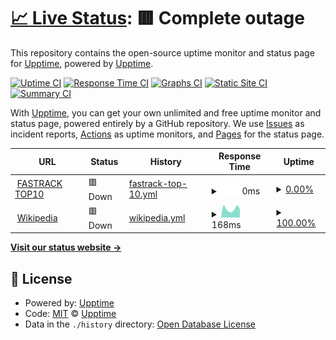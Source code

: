# [📈 Live Status](https://upptime.github.io/upptime): <!--live status--> **🟥 Complete outage**

This repository contains the open-source uptime monitor and status page for [Upptime](https://upptime.js.org), powered by [Upptime](https://github.com/upptime/upptime).

[![Uptime CI](https://github.com/koj-co/upptime/workflows/Uptime%20CI/badge.svg)](https://github.com/koj-co/upptime/actions?query=workflow%3A%22Uptime+CI%22)
[![Response Time CI](https://github.com/koj-co/upptime/workflows/Response%20Time%20CI/badge.svg)](https://github.com/koj-co/upptime/actions?query=workflow%3A%22Response+Time+CI%22)
[![Graphs CI](https://github.com/koj-co/upptime/workflows/Graphs%20CI/badge.svg)](https://github.com/koj-co/upptime/actions?query=workflow%3A%22Graphs+CI%22)
[![Static Site CI](https://github.com/koj-co/upptime/workflows/Static%20Site%20CI/badge.svg)](https://github.com/koj-co/upptime/actions?query=workflow%3A%22Static+Site+CI%22)
[![Summary CI](https://github.com/koj-co/upptime/workflows/Summary%20CI/badge.svg)](https://github.com/koj-co/upptime/actions?query=workflow%3A%22Summary+CI%22)

With [Upptime](https://upptime.js.org), you can get your own unlimited and free uptime monitor and status page, powered entirely by a GitHub repository. We use [Issues](https://github.com/upptime/upptime/issues) as incident reports, [Actions](https://github.com/biko01/uptime/actions) as uptime monitors, and [Pages](https://upptime.github.io/upptime) for the status page.

<!--start: status pages-->
<!-- This summary is generated by Upptime (https://github.com/upptime/upptime) -->
<!-- Do not edit this manually, your changes will be overwritten -->
<!-- prettier-ignore -->
| URL | Status | History | Response Time | Uptime |
| --- | ------ | ------- | ------------- | ------ |
| <img alt="" src="https://favicons.githubusercontent.com/www.top10.co.nz" height="13"> [FASTRACK TOP10](https://www.top10.co.nz) | 🟥 Down | [fastrack-top-10.yml](https://github.com/biko01/uptime/commits/HEAD/history/fastrack-top-10.yml) | <details><summary><img alt="Response time graph" src="./graphs/fastrack-top-10/response-time-week.png" height="20"> 0ms</summary><br><a href="https://biko01.github.io/uptime/history/fastrack-top-10"><img alt="Response time 3177" src="https://img.shields.io/endpoint?url=https%3A%2F%2Fraw.githubusercontent.com%2Fbiko01%2Fuptime%2FHEAD%2Fapi%2Ffastrack-top-10%2Fresponse-time.json"></a><br><a href="https://biko01.github.io/uptime/history/fastrack-top-10"><img alt="24-hour response time 0" src="https://img.shields.io/endpoint?url=https%3A%2F%2Fraw.githubusercontent.com%2Fbiko01%2Fuptime%2FHEAD%2Fapi%2Ffastrack-top-10%2Fresponse-time-day.json"></a><br><a href="https://biko01.github.io/uptime/history/fastrack-top-10"><img alt="7-day response time 0" src="https://img.shields.io/endpoint?url=https%3A%2F%2Fraw.githubusercontent.com%2Fbiko01%2Fuptime%2FHEAD%2Fapi%2Ffastrack-top-10%2Fresponse-time-week.json"></a><br><a href="https://biko01.github.io/uptime/history/fastrack-top-10"><img alt="30-day response time 0" src="https://img.shields.io/endpoint?url=https%3A%2F%2Fraw.githubusercontent.com%2Fbiko01%2Fuptime%2FHEAD%2Fapi%2Ffastrack-top-10%2Fresponse-time-month.json"></a><br><a href="https://biko01.github.io/uptime/history/fastrack-top-10"><img alt="1-year response time 2870" src="https://img.shields.io/endpoint?url=https%3A%2F%2Fraw.githubusercontent.com%2Fbiko01%2Fuptime%2FHEAD%2Fapi%2Ffastrack-top-10%2Fresponse-time-year.json"></a></details> | <details><summary><a href="https://biko01.github.io/uptime/history/fastrack-top-10">0.00%</a></summary><a href="https://biko01.github.io/uptime/history/fastrack-top-10"><img alt="All-time uptime 31.45%" src="https://img.shields.io/endpoint?url=https%3A%2F%2Fraw.githubusercontent.com%2Fbiko01%2Fuptime%2FHEAD%2Fapi%2Ffastrack-top-10%2Fuptime.json"></a><br><a href="https://biko01.github.io/uptime/history/fastrack-top-10"><img alt="24-hour uptime 0.00%" src="https://img.shields.io/endpoint?url=https%3A%2F%2Fraw.githubusercontent.com%2Fbiko01%2Fuptime%2FHEAD%2Fapi%2Ffastrack-top-10%2Fuptime-day.json"></a><br><a href="https://biko01.github.io/uptime/history/fastrack-top-10"><img alt="7-day uptime 0.00%" src="https://img.shields.io/endpoint?url=https%3A%2F%2Fraw.githubusercontent.com%2Fbiko01%2Fuptime%2FHEAD%2Fapi%2Ffastrack-top-10%2Fuptime-week.json"></a><br><a href="https://biko01.github.io/uptime/history/fastrack-top-10"><img alt="30-day uptime 7.96%" src="https://img.shields.io/endpoint?url=https%3A%2F%2Fraw.githubusercontent.com%2Fbiko01%2Fuptime%2FHEAD%2Fapi%2Ffastrack-top-10%2Fuptime-month.json"></a><br><a href="https://biko01.github.io/uptime/history/fastrack-top-10"><img alt="1-year uptime 19.50%" src="https://img.shields.io/endpoint?url=https%3A%2F%2Fraw.githubusercontent.com%2Fbiko01%2Fuptime%2FHEAD%2Fapi%2Ffastrack-top-10%2Fuptime-year.json"></a></details>
| <img alt="" src="https://favicons.githubusercontent.com/en.wikipedia.org" height="13"> [Wikipedia](https://en.wikipedia.org) | 🟥 Down | [wikipedia.yml](https://github.com/biko01/uptime/commits/HEAD/history/wikipedia.yml) | <details><summary><img alt="Response time graph" src="./graphs/wikipedia/response-time-week.png" height="20"> 168ms</summary><br><a href="https://biko01.github.io/uptime/history/wikipedia"><img alt="Response time 208" src="https://img.shields.io/endpoint?url=https%3A%2F%2Fraw.githubusercontent.com%2Fbiko01%2Fuptime%2FHEAD%2Fapi%2Fwikipedia%2Fresponse-time.json"></a><br><a href="https://biko01.github.io/uptime/history/wikipedia"><img alt="24-hour response time 163" src="https://img.shields.io/endpoint?url=https%3A%2F%2Fraw.githubusercontent.com%2Fbiko01%2Fuptime%2FHEAD%2Fapi%2Fwikipedia%2Fresponse-time-day.json"></a><br><a href="https://biko01.github.io/uptime/history/wikipedia"><img alt="7-day response time 168" src="https://img.shields.io/endpoint?url=https%3A%2F%2Fraw.githubusercontent.com%2Fbiko01%2Fuptime%2FHEAD%2Fapi%2Fwikipedia%2Fresponse-time-week.json"></a><br><a href="https://biko01.github.io/uptime/history/wikipedia"><img alt="30-day response time 183" src="https://img.shields.io/endpoint?url=https%3A%2F%2Fraw.githubusercontent.com%2Fbiko01%2Fuptime%2FHEAD%2Fapi%2Fwikipedia%2Fresponse-time-month.json"></a><br><a href="https://biko01.github.io/uptime/history/wikipedia"><img alt="1-year response time 216" src="https://img.shields.io/endpoint?url=https%3A%2F%2Fraw.githubusercontent.com%2Fbiko01%2Fuptime%2FHEAD%2Fapi%2Fwikipedia%2Fresponse-time-year.json"></a></details> | <details><summary><a href="https://biko01.github.io/uptime/history/wikipedia">100.00%</a></summary><a href="https://biko01.github.io/uptime/history/wikipedia"><img alt="All-time uptime 100.00%" src="https://img.shields.io/endpoint?url=https%3A%2F%2Fraw.githubusercontent.com%2Fbiko01%2Fuptime%2FHEAD%2Fapi%2Fwikipedia%2Fuptime.json"></a><br><a href="https://biko01.github.io/uptime/history/wikipedia"><img alt="24-hour uptime 99.99%" src="https://img.shields.io/endpoint?url=https%3A%2F%2Fraw.githubusercontent.com%2Fbiko01%2Fuptime%2FHEAD%2Fapi%2Fwikipedia%2Fuptime-day.json"></a><br><a href="https://biko01.github.io/uptime/history/wikipedia"><img alt="7-day uptime 100.00%" src="https://img.shields.io/endpoint?url=https%3A%2F%2Fraw.githubusercontent.com%2Fbiko01%2Fuptime%2FHEAD%2Fapi%2Fwikipedia%2Fuptime-week.json"></a><br><a href="https://biko01.github.io/uptime/history/wikipedia"><img alt="30-day uptime 100.00%" src="https://img.shields.io/endpoint?url=https%3A%2F%2Fraw.githubusercontent.com%2Fbiko01%2Fuptime%2FHEAD%2Fapi%2Fwikipedia%2Fuptime-month.json"></a><br><a href="https://biko01.github.io/uptime/history/wikipedia"><img alt="1-year uptime 99.99%" src="https://img.shields.io/endpoint?url=https%3A%2F%2Fraw.githubusercontent.com%2Fbiko01%2Fuptime%2FHEAD%2Fapi%2Fwikipedia%2Fuptime-year.json"></a></details>

<!--end: status pages-->

[**Visit our status website →**](https://upptime.github.io/upptime)

## 📄 License

- Powered by: [Upptime](https://github.com/upptime/upptime)
- Code: [MIT](./LICENSE) © [Upptime](https://upptime.js.org)
- Data in the `./history` directory: [Open Database License](https://opendatacommons.org/licenses/odbl/1-0/)
